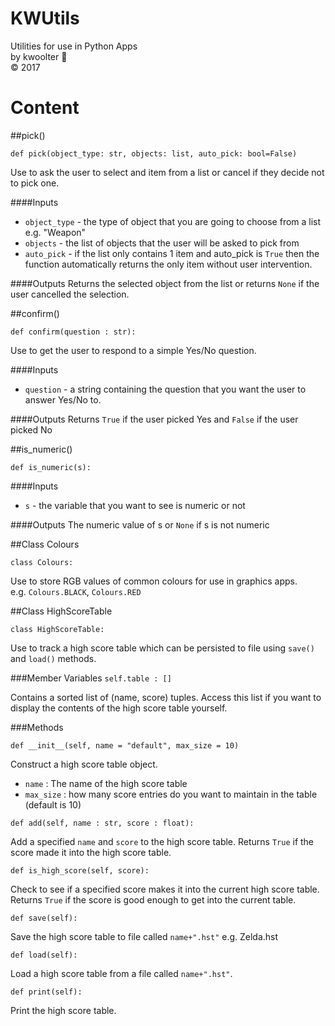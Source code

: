 
# KWUtils
Utilities for use in Python Apps<br>
by kwoolter :monkey:<br>
:copyright: 2017
# Content

##pick()
```
def pick(object_type: str, objects: list, auto_pick: bool=False)
```
Use to ask the user to select and item from a list or cancel if they decide not to pick one.

####Inputs
- `object_type` - the type of object that you are going to choose from a list e.g. "Weapon"
- `objects` - the list of objects that the user will be asked to pick from
- `auto_pick` - if the list only contains 1 item and auto_pick is `True` then the function automatically returns the only item without user intervention.

####Outputs
Returns the selected object from the list or returns `None` if the user cancelled the selection.

##confirm()
```
def confirm(question : str):
```
Use to get the user to respond to a simple Yes/No question.

####Inputs
- `question` - a string containing the question that you want the user to answer Yes/No to.

####Outputs
Returns `True` if the user picked Yes and `False` if the user picked No

##is_numeric()
```
def is_numeric(s):
```
####Inputs
- `s` - the variable that you want to see is numeric or not

####Outputs
The numeric value of s or `None` if s is not numeric


##Class Colours
```
class Colours:
```
Use to store RGB values of common colours for use in graphics apps.<br>
e.g. `Colours.BLACK`, `Colours.RED`

##Class HighScoreTable
```
class HighScoreTable:
```
Use to track a high score table which can be persisted to file using `save()` and `load()` methods.

###Member Variables
```self.table : []```

Contains a sorted list of (name, score) tuples.  Access this list if you want to display the contents of the high score table yourself.

###Methods
```
def __init__(self, name = "default", max_size = 10)
```
Construct a high score table object.
- `name` : The name of the high score table
- `max_size` : how many score entries do you want to maintain in the table (default is 10)
```
def add(self, name : str, score : float):
```
Add a specified `name` and `score` to the high score table.  Returns `True` if the score made it into the high score table.
```
def is_high_score(self, score):
```
Check to see if a specified score makes it into the current high score table.  Returns `True` if the score is good enough to get into the current table.
```
def save(self):
```
Save the high score table to file called `name+".hst"` e.g. Zelda.hst
```
def load(self):
```
Load a high score table from a file called `name+".hst"`.
```
def print(self):
```
Print the high score table.